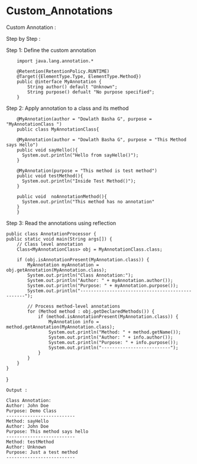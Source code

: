 # Custom_Annotations

Custom Annotation :

Step by Step :

Step 1: Define the custom annotation 

		import java.lang.annotation.*
		
		@Retention(RetentionPolicy.RUNTIME)
		@Target({ElementType.Type, ElementType.Method})
		public @interface MyAnnotation {
			String author() default "Unknown";
			String purpose() defualt "No purpose specified";
		}

Step 2: Apply annotation to a class and its method 

        
		@MyAnnotation(author = "Dowlath Basha G", purpose = "MyAnnotationClass ")
		public class MyAnnotationClass{
		
		@MyAnnotation(author = "Dowlath Basha G", purpose = "This Method says Hello")
		public void sayHello(){
		  System.out.println("Hello from sayHello()");
		}
		
		@MyAnnotation(purpose = "This method is test method")
		public void testMethod(){
		  System.out.println("Inside Test Method()");
		}
		
		public void  noAnnotationMethod(){
		  System.out.println("This method has no annotation"
		}
		}


Step 3: Read the annotations using reflection
        
	public class AnnotationProcessor {
    public static void main(String args[]) {
        // Class level annotation
        Class<MyAnnotationClass> obj = MyAnnotationClass.class;

        if (obj.isAnnotationPresent(MyAnnotation.class)) {
            MyAnnotation myAnnotation = obj.getAnnotation(MyAnnotation.class);
            System.out.println("Class Annotation:");
            System.out.println("Author: " + myAnnotation.author());
            System.out.println("Purpose: " + myAnnotation.purpose());
            System.out.println("-------------------------------------------------");

            // Process method-level annotations
            for (Method method : obj.getDeclaredMethods()) {
                if (method.isAnnotationPresent(MyAnnotation.class)) {
                    MyAnnotation info = method.getAnnotation(MyAnnotation.class);
                    System.out.println("Method: " + method.getName());
                    System.out.println("Author: " + info.author());
                    System.out.println("Purpose: " + info.purpose());
                    System.out.println("--------------------------");
                }
            }
        }
    }
}
		
	Output :
	
	Class Annotation:
	Author: John Doe
	Purpose: Demo Class
	--------------------------
	Method: sayHello
	Author: John Doe
	Purpose: This method says hello
	--------------------------
	Method: testMethod
	Author: Unknown
	Purpose: Just a test method
	--------------------------


		
		
		  

